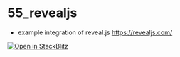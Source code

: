 # 55_revealjs

* example integration of reveal.js https://revealjs.com/

[![Open in StackBlitz](https://developer.stackblitz.com/img/open_in_stackblitz.svg)](https://stackblitz.com/github/MicroWebStacks/astro-examples/tree/main/55_revealjs)

